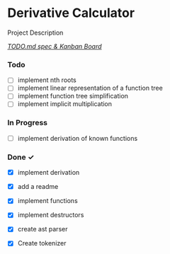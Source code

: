 # Derivative Calculator

Project Description

<em>[TODO.md spec & Kanban Board](https://bit.ly/3fCwKfM)</em>

### Todo

- [ ] implement nth roots  
- [ ] implement linear representation of a function tree  
- [ ] implement function tree simplification  
- [ ] implement implicit multiplication  

### In Progress

- [ ] implement derivation of known functions  

### Done ✓

- [x] implement derivation  
- [x] add a readme  
- [x] implement functions  
- [x] implement destructors  
- [x] create ast parser  
- [x] Create tokenizer  

